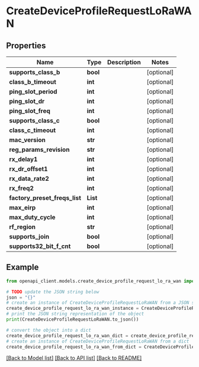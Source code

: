 # CreateDeviceProfileRequestLoRaWAN


## Properties

Name | Type | Description | Notes
------------ | ------------- | ------------- | -------------
**supports_class_b** | **bool** |  | [optional] 
**class_b_timeout** | **int** |  | [optional] 
**ping_slot_period** | **int** |  | [optional] 
**ping_slot_dr** | **int** |  | [optional] 
**ping_slot_freq** | **int** |  | [optional] 
**supports_class_c** | **bool** |  | [optional] 
**class_c_timeout** | **int** |  | [optional] 
**mac_version** | **str** |  | [optional] 
**reg_params_revision** | **str** |  | [optional] 
**rx_delay1** | **int** |  | [optional] 
**rx_dr_offset1** | **int** |  | [optional] 
**rx_data_rate2** | **int** |  | [optional] 
**rx_freq2** | **int** |  | [optional] 
**factory_preset_freqs_list** | **List** |  | [optional] 
**max_eirp** | **int** |  | [optional] 
**max_duty_cycle** | **int** |  | [optional] 
**rf_region** | **str** |  | [optional] 
**supports_join** | **bool** |  | [optional] 
**supports32_bit_f_cnt** | **bool** |  | [optional] 

## Example

```python
from openapi_client.models.create_device_profile_request_lo_ra_wan import CreateDeviceProfileRequestLoRaWAN

# TODO update the JSON string below
json = "{}"
# create an instance of CreateDeviceProfileRequestLoRaWAN from a JSON string
create_device_profile_request_lo_ra_wan_instance = CreateDeviceProfileRequestLoRaWAN.from_json(json)
# print the JSON string representation of the object
print(CreateDeviceProfileRequestLoRaWAN.to_json())

# convert the object into a dict
create_device_profile_request_lo_ra_wan_dict = create_device_profile_request_lo_ra_wan_instance.to_dict()
# create an instance of CreateDeviceProfileRequestLoRaWAN from a dict
create_device_profile_request_lo_ra_wan_from_dict = CreateDeviceProfileRequestLoRaWAN.from_dict(create_device_profile_request_lo_ra_wan_dict)
```
[[Back to Model list]](../README.md#documentation-for-models) [[Back to API list]](../README.md#documentation-for-api-endpoints) [[Back to README]](../README.md)


